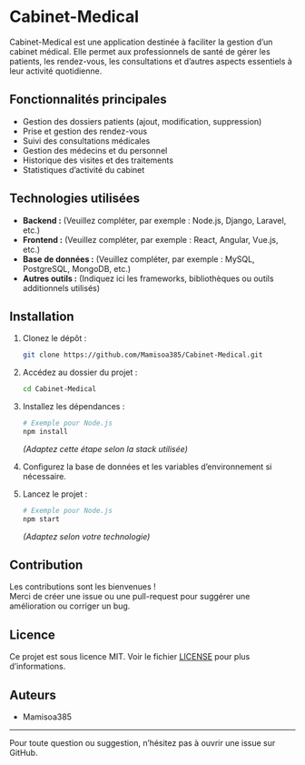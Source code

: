 # Cabinet-Medical

Cabinet-Medical est une application destinée à faciliter la gestion d’un cabinet médical. Elle permet aux professionnels de santé de gérer les patients, les rendez-vous, les consultations et d’autres aspects essentiels à leur activité quotidienne.

## Fonctionnalités principales

- Gestion des dossiers patients (ajout, modification, suppression)
- Prise et gestion des rendez-vous
- Suivi des consultations médicales
- Gestion des médecins et du personnel
- Historique des visites et des traitements
- Statistiques d’activité du cabinet

## Technologies utilisées

- **Backend :** (Veuillez compléter, par exemple : Node.js, Django, Laravel, etc.)
- **Frontend :** (Veuillez compléter, par exemple : React, Angular, Vue.js, etc.)
- **Base de données :** (Veuillez compléter, par exemple : MySQL, PostgreSQL, MongoDB, etc.)
- **Autres outils :** (Indiquez ici les frameworks, bibliothèques ou outils additionnels utilisés)

## Installation

1. Clonez le dépôt :
   ```bash
   git clone https://github.com/Mamisoa385/Cabinet-Medical.git
   ```
2. Accédez au dossier du projet :
   ```bash
   cd Cabinet-Medical
   ```
3. Installez les dépendances :
   ```bash
   # Exemple pour Node.js
   npm install
   ```
   *(Adaptez cette étape selon la stack utilisée)*

4. Configurez la base de données et les variables d’environnement si nécessaire.

5. Lancez le projet :
   ```bash
   # Exemple pour Node.js
   npm start
   ```
   *(Adaptez selon votre technologie)*

## Contribution

Les contributions sont les bienvenues !  
Merci de créer une issue ou une pull-request pour suggérer une amélioration ou corriger un bug.

## Licence

Ce projet est sous licence MIT. Voir le fichier [LICENSE](LICENSE) pour plus d’informations.

## Auteurs

- Mamisoa385

---

Pour toute question ou suggestion, n’hésitez pas à ouvrir une issue sur GitHub.
